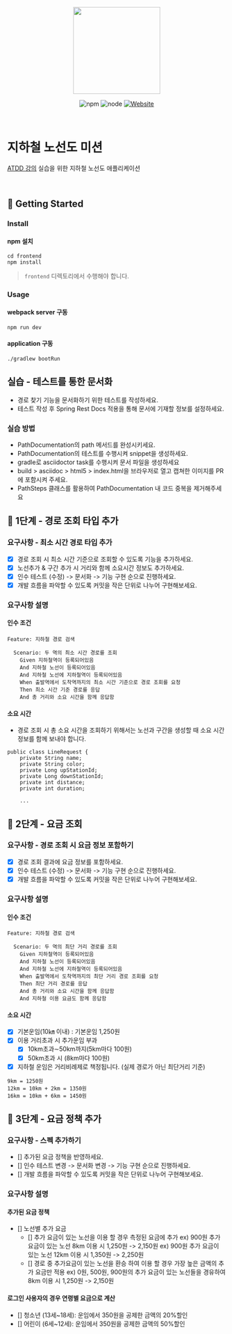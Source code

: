 <p align="center">
    <img width="200px;" src="https://raw.githubusercontent.com/woowacourse/atdd-subway-admin-frontend/master/images/main_logo.png"/>
</p>
<p align="center">
  <img alt="npm" src="https://img.shields.io/badge/npm-6.14.15-blue">
  <img alt="node" src="https://img.shields.io/badge/node-14.18.2-blue">
  <a href="https://edu.nextstep.camp/c/R89PYi5H" alt="nextstep atdd">
    <img alt="Website" src="https://img.shields.io/website?url=https%3A%2F%2Fedu.nextstep.camp%2Fc%2FR89PYi5H">
  </a>
</p>

<br>

# 지하철 노선도 미션
[ATDD 강의](https://edu.nextstep.camp/c/R89PYi5H) 실습을 위한 지하철 노선도 애플리케이션

<br>

## 🚀 Getting Started

### Install
#### npm 설치
```
cd frontend
npm install
```
> `frontend` 디렉토리에서 수행해야 합니다.

### Usage
#### webpack server 구동
```
npm run dev
```
#### application 구동
```
./gradlew bootRun
```

## 실습 - 테스트를 통한 문서화
- 경로 찾기 기능을 문서화하기 위한 테스트를 작성하세요.
- 테스트 작성 후 Spring Rest Docs 적용을 통해 문서에 기재할 정보를 설정하세요.

### 실습 방법
- PathDocumentation의 path 메서드를 완성시키세요.
- PathDocumentation의 테스트를 수행시켜 snippet을 생성하세요.
- gradle로 asciidoctor task를 수행시켜 문서 파일을 생성하세요
- build > asciidoc > html5 > index.html을 브라우저로 열고 캡쳐한 이미지를 PR에 포함시켜 주세요.
- PathSteps 클래스를 활용하여 PathDocumentation 내 코드 중복을 제거해주세요

## 🚀 1단계 - 경로 조회 타입 추가
### 요구사항 - 최소 시간 경로 타입 추가
- [x] 경로 조회 시 최소 시간 기준으로 조회할 수 있도록 기능을 추가하세요.
- [x] 노선추가 & 구간 추가 시 거리와 함께 소요시간 정보도 추가하세요.
- [x] 인수 테스트 (수정) -> 문서화 -> 기능 구현 순으로 진행하세요.
- [x] 개발 흐름을 파악할 수 있도록 커밋을 작은 단위로 나누어 구현해보세요.

### 요구사항 설명
#### 인수 조건
~~~
Feature: 지하철 경로 검색

  Scenario: 두 역의 최소 시간 경로를 조회
    Given 지하철역이 등록되어있음
    And 지하철 노선이 등록되어있음
    And 지하철 노선에 지하철역이 등록되어있음
    When 출발역에서 도착역까지의 최소 시간 기준으로 경로 조회를 요청
    Then 최소 시간 기준 경로를 응답
    And 총 거리와 소요 시간을 함께 응답함
~~~
#### 소요 시간
- 경로 조회 시 총 소요 시간을 조회하기 위해서는 노선과 구간을 생성할 때 소요 시간 정보를 함께 보내야 합니다.
~~~
public class LineRequest {
    private String name;
    private String color;
    private Long upStationId;
    private Long downStationId;
    private int distance;
    private int duration;
    
    ...
~~~

## 🚀 2단계 - 요금 조회

### 요구사항 - 경로 조회 시 요금 정보 포함하기
- [x] 경로 조회 결과에 요금 정보를 포함하세요.
- [x] 인수 테스트 (수정) -> 문서화 -> 기능 구현 순으로 진행하세요.
- [x] 개발 흐름을 파악할 수 있도록 커밋을 작은 단위로 나누어 구현해보세요.

### 요구사항 설명
#### 인수 조건
~~~
Feature: 지하철 경로 검색

  Scenario: 두 역의 최단 거리 경로를 조회
    Given 지하철역이 등록되어있음
    And 지하철 노선이 등록되어있음
    And 지하철 노선에 지하철역이 등록되어있음
    When 출발역에서 도착역까지의 최단 거리 경로 조회를 요청
    Then 최단 거리 경로를 응답
    And 총 거리와 소요 시간을 함께 응답함
    And 지하철 이용 요금도 함께 응답함
~~~
#### 소요 시간
- [x] 기본운임(10㎞ 이내) : 기본운임 1,250원
- [x] 이용 거리초과 시 추가운임 부과
  - [x] 10km초과∼50km까지(5km마다 100원)
  - [x] 50km초과 시 (8km마다 100원)
- [x] 지하철 운임은 거리비례제로 책정됩니다. (실제 경로가 아닌 최단거리 기준)
~~~
9km = 1250원
12km = 10km + 2km = 1350원
16km = 10km + 6km = 1450원
~~~

## 🚀 3단계 - 요금 정책 추가 

### 요구사항 - 스펙 추가하기
- [] 추가된 요금 정책을 반영하세요.
- [] 인수 테스트 변경 -> 문서화 변경 -> 기능 구현 순으로 진행하세요.
- [] 개발 흐름을 파악할 수 있도록 커밋을 작은 단위로 나누어 구현해보세요.

### 요구사항 설명
#### 추가된 요금 정책
- [] 노선별 추가 요금
  - [] 추가 요금이 있는 노선을 이용 할 경우 측정된 요금에 추가
    ex) 900원 추가 요금이 있는 노선 8km 이용 시 1,250원 -> 2,150원
    ex) 900원 추가 요금이 있는 노선 12km 이용 시 1,350원 -> 2,250원
  - [] 경로 중 추가요금이 있는 노선을 환승 하여 이용 할 경우 가장 높은 금액의 추가 요금만 적용
    ex) 0원, 500원, 900원의 추가 요금이 있는 노선들을 경유하여 8km 이용 시 1,250원 -> 2,150원
  
#### 로그인 사용자의 경우 연령별 요금으로 계산
- [] 청소년 (13세~18세): 운임에서 350원을 공제한 금액의 20%할인 
- [] 어린이 (6세~12세): 운임에서 350원을 공제한 금액의 50%할인